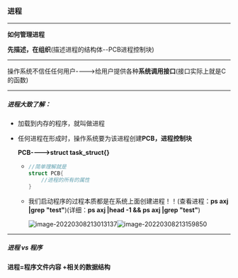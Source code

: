 ### 进程

---

**如何管理进程**

**先描述，在组织**(描述进程的结构体--PCB进程控制块)

---

操作系统不信任任何用户---->给用户提供各种**系统调用接口**(接口实际上就是C的函数)

---

##### **进程大致了解：**

* 加载到内存的程序，就叫做进程

* 任何进程在形成时，操作系统要为该进程创建**PCB，进程控制块**

  **PCB---->struct task_struct{}**

  * ```c++
    //简单理解就是
    struct PCB{
        //进程的所有的属性
    }
    ```

  * 我们启动程序的过程本质都是在系统上面创建进程！！(查看进程：**ps axj |grep "test"**)(详细：**ps axj |head -1 && ps axj |grep "test"**)

    ![image-20220308213013137](C:\Users\yangyr0206\AppData\Roaming\Typora\typora-user-images\image-20220308213013137.png)![image-20220308213159850](C:\Users\yangyr0206\AppData\Roaming\Typora\typora-user-images\image-20220308213159850.png)

---

##### **进程  vs  程序**

**进程=程序文件内容 +相关的数据结构**

